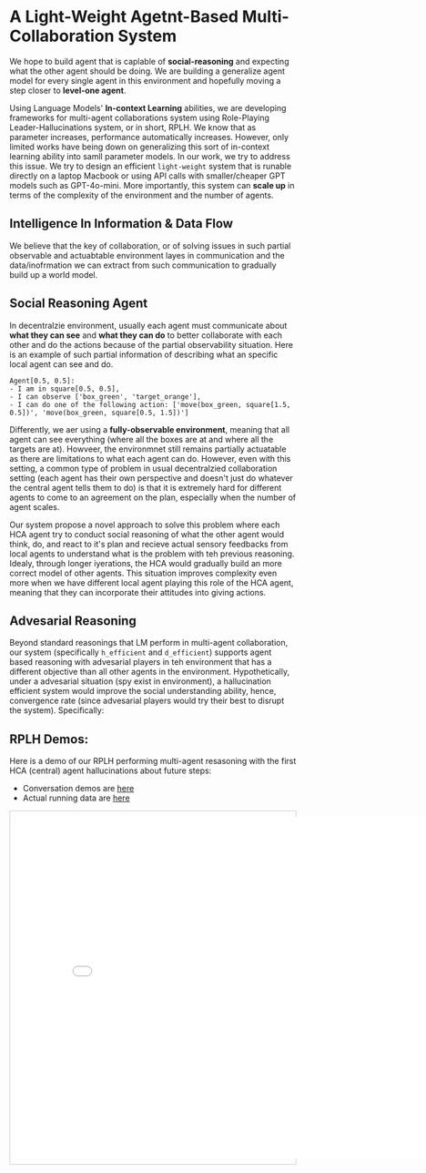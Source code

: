 # A Light-Weight Agetnt-Based Multi-Collaboration System
We hope to build agent that is caplable of **social-reasoning** and expecting what the other agent should be doing. We are building a generalize agent model for every single agent in this environment and hopefully moving a step closer to **level-one agent**.

Using Language Models' **In-context Learning** abilities, we are developing frameworks for multi-agent collaborations system using Role-Playing Leader-Hallucinations system, or in short, RPLH. We know that as parameter increases, performance automatically increases. However, only limited works have being down on generalizing this sort of in-context learning ability into samll parameter models. In our work, we try to address this issue. We try to design an efficient `light-weight` system that is runable directly on a laptop Macbook or using API calls with smaller/cheaper GPT models such as GPT-4o-mini. More importantly, this system can **scale up** in terms of the complexity of the environment and the number of agents.

## Intelligence In Information & Data Flow
We believe that the key of collaboration, or of solving issues in such partial observable and actuabtable environment layes in communication and the data/inofrmation we can extract from such communication to gradually build up a world model.

## Social Reasoning Agent
In decentralzie environment, usually each agent must communicate about **what they can see** and **what they can do** to better collaborate with each other and do the actions because of the partial observability situation. Here is an example of such partial information of describing what an specific local agent can see and do.

```
Agent[0.5, 0.5]:
- I am in square[0.5, 0.5],
- I can observe ['box_green', 'target_orange'],
- I can do one of the following action: ['move(box_green, square[1.5, 0.5])', 'move(box_green, square[0.5, 1.5])']
```

Differently, we aer using a **fully-observable environment**, meaning that all agent can see everything (where all the boxes are at and where all the targets are at). Howveer, the environmnet still remains partially actuatable as there are limitations to what each agent can do. However, even with this setting, a common type of problem in usual decentralzied collaboration setting (each agent has their own perspective and doesn't just do whatever the central agent tells them to do) is that it is extremely hard for different agents to come to an agreement on the plan, especially when the number of agent scales.

Our system propose a novel approach to solve this problem where each HCA agent try to conduct social reasoning of what the other agent would think, do, and react to it's plan and recieve actual sensory feedbacks from local agents to understand what is the problem with teh previous reasoning. Idealy, through longer iyerations, the HCA would gradually build an more correct model of other agents. This situation improves complexity even more when we have different local agent playing this role of the HCA agent, meaning that they can incorporate their attitudes into giving actions.

## Advesarial Reasoning
Beyond standard reasonings that LM perform in multi-agent collaboration, our system (specifically `h_efficient` and `d_efficient`) supports agent based reasoning with advesarial players in teh environment that has a different objective than all other agents in the environment. Hypothetically, under a advesarial situation (spy exist in environment), a hallucination efficient system would improve the social understanding ability, hence, convergence rate (since advesarial players would try their best to disrupt the system). Specifically:

## RPLH Demos:
Here is a demo of our RPLH performing multi-agent resasoning with the first HCA (central) agent hallucinations about future steps:

- Conversation demos are [here](https://github.com/KevinBian107/RPLH/tree/master/demos/conversations)
- Actual running data are [here](https://github.com/KevinBian107/RPLH/tree/master/demos/converging_samples)

<div style="border: 1px solid #ccc; padding: 10px;">
    <iframe src="assets/rendering.html" width="800" height="600" style="border:none;"></iframe>
</div>

